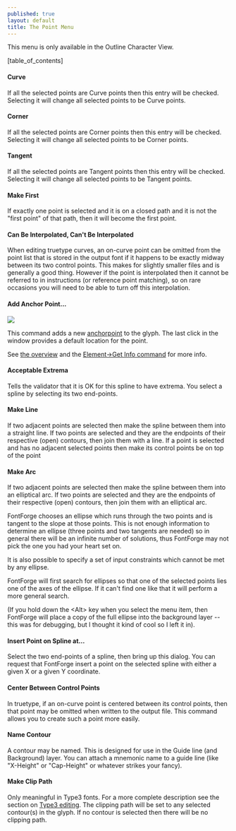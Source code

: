 ```yaml
---
published: true
layout: default
title: The Point Menu
---
```


This menu is only available in the Outline Character View.


[table_of_contents]


#### Curve

If all the selected points are Curve points then this entry will be
checked. Selecting it will change all selected points to be Curve
points.


#### Corner

If all the selected points are Corner points then this entry will be
checked. Selecting it will change all selected points to be Corner
points.


#### Tangent

If all the selected points are Tangent points then this entry will be
checked. Selecting it will change all selected points to be Tangent
points.


#### Make First

If exactly one point is selected and it is on a closed path and it is
not the "first point" of that path, then it will become the first point.


#### Can Be Interpolated, Can't Be Interpolated

When editing truetype curves, an on-curve point can be omitted from the
point list that is stored in the output font if it happens to be exactly
midway between its two control points. This makes for slightly smaller
files and is generally a good thing. However if the point is
interpolated then it cannot be referred to in instructions (or reference
point matching), so on rare occasions you will need to be able to turn
off this interpolation.


#### Add Anchor Point...

![](/assets/img/filemenu-agetinfo.png)

This command adds a new [anchorpoint](/en-US/tutorials/overview/#Anchors)
to the glyph. The last click in the window provides a default location
for the point.

See [the overview](/en-US/tutorials/overview/#Anchors) and
the [Element-\>Get Info command](../getinfo/#Anchors) for more info.


#### Acceptable Extrema

Tells the validator that it is OK for this spline to have extrema. You
select a spline by selecting its two end-points.


#### Make Line

If two adjacent points are selected then make the spline between them
into a straight line. If two points are selected and they are the
endpoints of their respective (open) contours, then join them with a
line. If a point is selected and has no adjacent selected points then
make its control points be on top of the point


#### Make Arc

If two adjacent points are selected then make the spline between them
into an elliptical arc. If two points are selected and they are the
endpoints of their respective (open) contours, then join them with an
elliptical arc.

FontForge chooses an ellipse which runs through the two points and is
tangent to the slope at those points. This is not enough information to
determine an ellipse (three points and two tangents are needed) so in
general there will be an infinite number of solutions, thus FontForge
may not pick the one you had your heart set on.

It is also possible to specify a set of input constraints which cannot
be met by any ellipse.

FontForge will first search for ellipses so that one of the selected
points lies one of the axes of the ellipse. If it can't find one like
that it will perform a more general search.

(If you hold down the \<Alt\> key when you select the menu item, then
FontForge will place a copy of the full ellipse into the background
layer -- this was for debugging, but I thought it kind of cool so I left
it in).


#### Insert Point on Spline at...

Select the two end-points of a spline, then bring up this dialog. You
can request that FontForge insert a point on the selected spline with
either a given X or a given Y coordinate.


#### Center Between Control Points

In truetype, if an on-curve point is centered between its control
points, then that point may be omitted when written to the output file.
This command allows you to create such a point more easily.


#### Name Contour

A contour may be named. This is designed for use in the Guide line (and
Background) layer. You can attach a mnemonic name to a guide line (like
"X-Height" or "Cap-Height" or whatever strikes your fancy).


#### Make Clip Path

Only meaningful in Type3 fonts. For a more complete description see the
section on [Type3 editing](../multilayer/#ClipPath). The clipping path
will be set to any selected contour(s) in the glyph. If no contour is
selected then there will be no clipping path.
